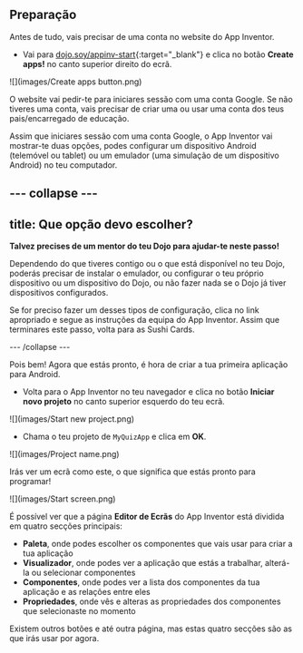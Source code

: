 ## Preparação

Antes de tudo, vais precisar de uma conta no website do App Inventor.

+ Vai para [dojo.soy/appinv-start](http://dojo.soy/appinv-start){:target="_blank"} e clica no botão **Create apps!** no canto superior direito do ecrã.

![](images/Create apps button.png)

O website vai pedir-te para iniciares sessão com uma conta Google. Se não tiveres uma conta, vais precisar de criar uma ou usar uma conta dos teus pais/encarregado de educação.

Assim que iniciares sessão com uma conta Google, o App Inventor vai mostrar-te duas opções, podes configurar um dispositivo Android (telemóvel ou tablet) ou um emulador (uma simulação de um dispositivo Android) no teu computador.

--- collapse ---
---
title: Que opção devo escolher?
---

**Talvez precises de um mentor do teu Dojo para ajudar-te neste passo!**

Dependendo do que tiveres contigo ou o que está disponível no teu Dojo, poderás precisar de instalar o emulador, ou configurar o teu próprio dispositivo ou um dispositivo do Dojo, ou não fazer nada se o Dojo já tiver dispositivos configurados.

Se for preciso fazer um desses tipos de configuração, clica no link apropriado e segue as instruções da equipa do App Inventor. Assim que terminares este passo, volta para as Sushi Cards.

--- /collapse ---

Pois bem! Agora que estás pronto, é hora de criar a tua primeira aplicação para Android.

+ Volta para o App Inventor no teu navegador e clica no botão **Iniciar novo projeto** no canto superior esquerdo do teu ecrã.

![](images/Start new project.png)

+ Chama o teu projeto de `MyQuizApp` e clica em **OK**.

![](images/Project name.png)

Irás ver um ecrã como este, o que significa que estás pronto para programar!

![](images/Start screen.png)

É possível ver que a página **Editor de Ecrãs** do App Inventor está dividida em quatro secções principais:
 + **Paleta**, onde podes escolher os componentes que vais usar para criar a tua aplicação
 + **Visualizador**, onde podes ver a aplicação que estás a trabalhar, alterá-la ou selecionar componentes
 + **Componentes**, onde podes ver a lista dos componentes da tua aplicação e as relações entre eles
 + **Propriedades**, onde vês e alteras as propriedades dos componentes que selecionaste no momento

Existem outros botões e até outra página, mas estas quatro secções são as que irás usar por agora.

